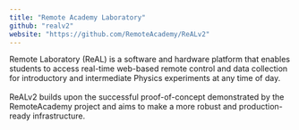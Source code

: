 ```yaml
---
title: "Remote Academy Laboratory"
github: "realv2"
website: "https://github.com/RemoteAcademy/ReALv2"
---
```


Remote Laboratory (ReAL) is a software and hardware platform that enables students to access real-time web-based remote control and data collection for introductory and intermediate Physics experiments at any time of day.
<br>
<br>
ReALv2 builds upon the successful proof-of-concept demonstrated by the RemoteAcademy project and aims to make a more robust and production-ready infrastructure.
